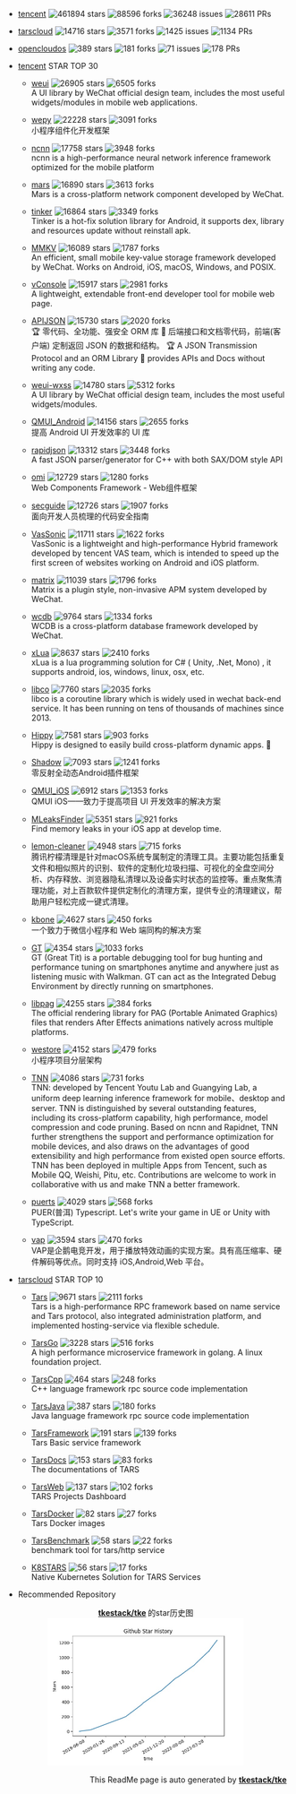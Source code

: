 
+ [tencent](https://github.com/tencent)
![461894 stars](https://img.shields.io/badge/Stars-461894-green)
![88596 forks](https://img.shields.io/badge/Forks-88596-green)
![36248 issues](https://img.shields.io/badge/Issues-36248-green)
![28611 PRs](https://img.shields.io/badge/PRs-28611-green)

+ [tarscloud](https://github.com/tarscloud)
![14716 stars](https://img.shields.io/badge/Stars-14716-green)
![3571 forks](https://img.shields.io/badge/Forks-3571-green)
![1425 issues](https://img.shields.io/badge/Issues-1425-green)
![1134 PRs](https://img.shields.io/badge/PRs-1134-green)

+ [opencloudos](https://github.com/opencloudos)
![389 stars](https://img.shields.io/badge/Stars-389-green)
![181 forks](https://img.shields.io/badge/Forks-181-green)
![71 issues](https://img.shields.io/badge/Issues-71-green)
![178 PRs](https://img.shields.io/badge/PRs-178-green)



+ [tencent](https://github.com/tencent) STAR TOP 30
    
    + [weui](https://github.com/tencent/weui) 
    ![26905 stars](https://img.shields.io/badge/Stars-26905-green)
    ![6505 forks](https://img.shields.io/badge/Forks-6505-green)  
    A UI library by WeChat official design team, includes the most useful widgets/modules in mobile web applications.
    
    + [wepy](https://github.com/tencent/wepy) 
    ![22228 stars](https://img.shields.io/badge/Stars-22228-green)
    ![3091 forks](https://img.shields.io/badge/Forks-3091-green)  
    小程序组件化开发框架
    
    + [ncnn](https://github.com/tencent/ncnn) 
    ![17758 stars](https://img.shields.io/badge/Stars-17758-green)
    ![3948 forks](https://img.shields.io/badge/Forks-3948-green)  
    ncnn is a high-performance neural network inference framework optimized for the mobile platform
    
    + [mars](https://github.com/tencent/mars) 
    ![16890 stars](https://img.shields.io/badge/Stars-16890-green)
    ![3613 forks](https://img.shields.io/badge/Forks-3613-green)  
    Mars is a cross-platform network component  developed by WeChat.
    
    + [tinker](https://github.com/tencent/tinker) 
    ![16864 stars](https://img.shields.io/badge/Stars-16864-green)
    ![3349 forks](https://img.shields.io/badge/Forks-3349-green)  
    Tinker is a hot-fix solution library for Android, it supports dex, library and resources update without reinstall apk.
    
    + [MMKV](https://github.com/tencent/MMKV) 
    ![16089 stars](https://img.shields.io/badge/Stars-16089-green)
    ![1787 forks](https://img.shields.io/badge/Forks-1787-green)  
    An efficient, small mobile key-value storage framework developed by WeChat. Works on Android, iOS, macOS, Windows, and POSIX.
    
    + [vConsole](https://github.com/tencent/vConsole) 
    ![15917 stars](https://img.shields.io/badge/Stars-15917-green)
    ![2981 forks](https://img.shields.io/badge/Forks-2981-green)  
    A lightweight, extendable front-end developer tool for mobile web page.
    
    + [APIJSON](https://github.com/tencent/APIJSON) 
    ![15730 stars](https://img.shields.io/badge/Stars-15730-green)
    ![2020 forks](https://img.shields.io/badge/Forks-2020-green)  
    🏆 零代码、全功能、强安全 ORM 库 🚀 后端接口和文档零代码，前端(客户端) 定制返回 JSON 的数据和结构。 🏆 A JSON Transmission Protocol and an ORM Library 🚀  provides APIs and Docs without writing any code.
    
    + [weui-wxss](https://github.com/tencent/weui-wxss) 
    ![14780 stars](https://img.shields.io/badge/Stars-14780-green)
    ![5312 forks](https://img.shields.io/badge/Forks-5312-green)  
    A UI library by WeChat official design team, includes the most useful widgets/modules.
    
    + [QMUI_Android](https://github.com/tencent/QMUI_Android) 
    ![14156 stars](https://img.shields.io/badge/Stars-14156-green)
    ![2655 forks](https://img.shields.io/badge/Forks-2655-green)  
    提高 Android UI 开发效率的 UI 库
    
    + [rapidjson](https://github.com/tencent/rapidjson) 
    ![13312 stars](https://img.shields.io/badge/Stars-13312-green)
    ![3448 forks](https://img.shields.io/badge/Forks-3448-green)  
    A fast JSON parser/generator for C++ with both SAX/DOM style API
    
    + [omi](https://github.com/tencent/omi) 
    ![12729 stars](https://img.shields.io/badge/Stars-12729-green)
    ![1280 forks](https://img.shields.io/badge/Forks-1280-green)  
    Web Components Framework - Web组件框架
    
    + [secguide](https://github.com/tencent/secguide) 
    ![12726 stars](https://img.shields.io/badge/Stars-12726-green)
    ![1907 forks](https://img.shields.io/badge/Forks-1907-green)  
    面向开发人员梳理的代码安全指南
    
    + [VasSonic](https://github.com/tencent/VasSonic) 
    ![11711 stars](https://img.shields.io/badge/Stars-11711-green)
    ![1622 forks](https://img.shields.io/badge/Forks-1622-green)  
    VasSonic is a lightweight and high-performance Hybrid framework developed by tencent VAS team, which is intended to speed up the first screen of websites working on Android and iOS platform. 
    
    + [matrix](https://github.com/tencent/matrix) 
    ![11039 stars](https://img.shields.io/badge/Stars-11039-green)
    ![1796 forks](https://img.shields.io/badge/Forks-1796-green)  
    Matrix is a plugin style, non-invasive APM system developed by WeChat.
    
    + [wcdb](https://github.com/tencent/wcdb) 
    ![9764 stars](https://img.shields.io/badge/Stars-9764-green)
    ![1334 forks](https://img.shields.io/badge/Forks-1334-green)  
    WCDB is a cross-platform database framework developed by WeChat.
    
    + [xLua](https://github.com/tencent/xLua) 
    ![8637 stars](https://img.shields.io/badge/Stars-8637-green)
    ![2410 forks](https://img.shields.io/badge/Forks-2410-green)  
    xLua is a lua programming solution for  C# ( Unity, .Net, Mono) , it supports android, ios, windows, linux, osx, etc.
    
    + [libco](https://github.com/tencent/libco) 
    ![7760 stars](https://img.shields.io/badge/Stars-7760-green)
    ![2035 forks](https://img.shields.io/badge/Forks-2035-green)  
    libco is a coroutine library which is widely used in wechat  back-end service. It has been running on tens of thousands of machines since 2013.
    
    + [Hippy](https://github.com/tencent/Hippy) 
    ![7581 stars](https://img.shields.io/badge/Stars-7581-green)
    ![903 forks](https://img.shields.io/badge/Forks-903-green)  
    Hippy is designed to easily build cross-platform dynamic apps. 👏
    
    + [Shadow](https://github.com/tencent/Shadow) 
    ![7093 stars](https://img.shields.io/badge/Stars-7093-green)
    ![1241 forks](https://img.shields.io/badge/Forks-1241-green)  
    零反射全动态Android插件框架
    
    + [QMUI_iOS](https://github.com/tencent/QMUI_iOS) 
    ![6912 stars](https://img.shields.io/badge/Stars-6912-green)
    ![1353 forks](https://img.shields.io/badge/Forks-1353-green)  
    QMUI iOS——致力于提高项目 UI 开发效率的解决方案
    
    + [MLeaksFinder](https://github.com/tencent/MLeaksFinder) 
    ![5351 stars](https://img.shields.io/badge/Stars-5351-green)
    ![921 forks](https://img.shields.io/badge/Forks-921-green)  
    Find memory leaks in your iOS app at develop time.
    
    + [lemon-cleaner](https://github.com/tencent/lemon-cleaner) 
    ![4948 stars](https://img.shields.io/badge/Stars-4948-green)
    ![715 forks](https://img.shields.io/badge/Forks-715-green)  
    腾讯柠檬清理是针对macOS系统专属制定的清理工具。主要功能包括重复文件和相似照片的识别、软件的定制化垃圾扫描、可视化的全盘空间分析、内存释放、浏览器隐私清理以及设备实时状态的监控等。重点聚焦清理功能，对上百款软件提供定制化的清理方案，提供专业的清理建议，帮助用户轻松完成一键式清理。
    
    + [kbone](https://github.com/tencent/kbone) 
    ![4627 stars](https://img.shields.io/badge/Stars-4627-green)
    ![450 forks](https://img.shields.io/badge/Forks-450-green)  
    一个致力于微信小程序和 Web 端同构的解决方案
    
    + [GT](https://github.com/tencent/GT) 
    ![4354 stars](https://img.shields.io/badge/Stars-4354-green)
    ![1033 forks](https://img.shields.io/badge/Forks-1033-green)  
    GT (Great Tit) is a portable debugging tool for bug hunting and performance tuning on smartphones anytime and anywhere just as listening music with Walkman. GT can act as the Integrated Debug Environment by directly running on smartphones.
    
    + [libpag](https://github.com/tencent/libpag) 
    ![4255 stars](https://img.shields.io/badge/Stars-4255-green)
    ![384 forks](https://img.shields.io/badge/Forks-384-green)  
    The official rendering library for PAG (Portable Animated Graphics) files that renders After Effects animations natively across multiple platforms.
    
    + [westore](https://github.com/tencent/westore) 
    ![4152 stars](https://img.shields.io/badge/Stars-4152-green)
    ![479 forks](https://img.shields.io/badge/Forks-479-green)  
    小程序项目分层架构
    
    + [TNN](https://github.com/tencent/TNN) 
    ![4086 stars](https://img.shields.io/badge/Stars-4086-green)
    ![731 forks](https://img.shields.io/badge/Forks-731-green)  
    TNN: developed by Tencent Youtu Lab and Guangying Lab, a uniform deep learning inference framework for mobile、desktop and server. TNN is distinguished by several outstanding features, including its cross-platform capability, high performance, model compression and code pruning. Based on ncnn and Rapidnet, TNN further strengthens the support and performance optimization for mobile devices, and also draws on the advantages of good extensibility and high performance from existed open source efforts. TNN has been deployed in multiple Apps from Tencent, such as Mobile QQ, Weishi, Pitu, etc. Contributions are welcome to work in collaborative with us and make TNN a better framework. 
    
    + [puerts](https://github.com/tencent/puerts) 
    ![4029 stars](https://img.shields.io/badge/Stars-4029-green)
    ![568 forks](https://img.shields.io/badge/Forks-568-green)  
    PUER(普洱) Typescript. Let's write your game in UE or Unity with TypeScript.
    
    + [vap](https://github.com/tencent/vap) 
    ![3594 stars](https://img.shields.io/badge/Stars-3594-green)
    ![470 forks](https://img.shields.io/badge/Forks-470-green)  
    VAP是企鹅电竞开发，用于播放特效动画的实现方案。具有高压缩率、硬件解码等优点。同时支持 iOS,Android,Web 平台。
    

+ [tarscloud](https://github.com/tarscloud) STAR TOP 10
    
    + [Tars](https://github.com/tarscloud/Tars) 
    ![9671 stars](https://img.shields.io/badge/Stars-9671-green)
    ![2111 forks](https://img.shields.io/badge/Forks-2111-green)  
    Tars is a high-performance RPC framework based on name service and Tars protocol, also integrated administration platform, and implemented hosting-service via flexible schedule.
    
    + [TarsGo](https://github.com/tarscloud/TarsGo) 
    ![3228 stars](https://img.shields.io/badge/Stars-3228-green)
    ![516 forks](https://img.shields.io/badge/Forks-516-green)  
    A  high performance microservice  framework  in golang. A linux foundation project.
    
    + [TarsCpp](https://github.com/tarscloud/TarsCpp) 
    ![464 stars](https://img.shields.io/badge/Stars-464-green)
    ![248 forks](https://img.shields.io/badge/Forks-248-green)  
    C++ language framework rpc source code implementation
    
    + [TarsJava](https://github.com/tarscloud/TarsJava) 
    ![387 stars](https://img.shields.io/badge/Stars-387-green)
    ![180 forks](https://img.shields.io/badge/Forks-180-green)  
    Java language framework rpc source code implementation
    
    + [TarsFramework](https://github.com/tarscloud/TarsFramework) 
    ![191 stars](https://img.shields.io/badge/Stars-191-green)
    ![139 forks](https://img.shields.io/badge/Forks-139-green)  
    Tars Basic service framework
    
    + [TarsDocs](https://github.com/tarscloud/TarsDocs) 
    ![153 stars](https://img.shields.io/badge/Stars-153-green)
    ![83 forks](https://img.shields.io/badge/Forks-83-green)  
    The documentations of TARS
    
    + [TarsWeb](https://github.com/tarscloud/TarsWeb) 
    ![137 stars](https://img.shields.io/badge/Stars-137-green)
    ![102 forks](https://img.shields.io/badge/Forks-102-green)  
    TARS Projects Dashboard
    
    + [TarsDocker](https://github.com/tarscloud/TarsDocker) 
    ![82 stars](https://img.shields.io/badge/Stars-82-green)
    ![27 forks](https://img.shields.io/badge/Forks-27-green)  
    Tars Docker  images
    
    + [TarsBenchmark](https://github.com/tarscloud/TarsBenchmark) 
    ![58 stars](https://img.shields.io/badge/Stars-58-green)
    ![22 forks](https://img.shields.io/badge/Forks-22-green)  
    benchmark tool for tars/http service
    
    + [K8STARS](https://github.com/tarscloud/K8STARS) 
    ![56 stars](https://img.shields.io/badge/Stars-56-green)
    ![17 forks](https://img.shields.io/badge/Forks-17-green)  
    Native Kubernetes  Solution for TARS Services
    


+ Recommended Repository  
<p align="center">
      <strong>
        <a href="https://github.com/tkestack/tke" target="_blank">tkestack/tke</a>
      </strong>  的star历史图
  <br>
  <img src="https://raw.githubusercontent.com/ButterAndButterfly/GithubTools/master/data/stars_history.jpg" width="350px"></img>    
</p>

<p align="right">
      This ReadMe page is auto generated by 
      <strong>
        <a href="https://github.com/tkestack/tke" target="_blank">tkestack/tke</a><br>
      </strong>   
</p>